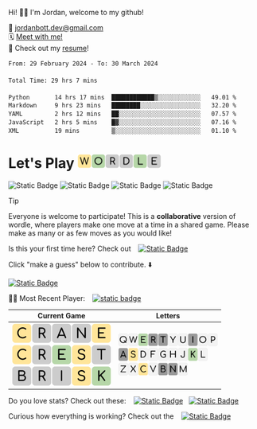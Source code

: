 
Hi! 👋🏼 I'm Jordan, welcome to my github!

📨 jordanbott.dev@gmail.com <br/>
🗓️ [Meet with me!](https://calendly.com/jordanbott-dev/30min?back=1&month=2024-02) <br/>
📝 Check out my <a href="./Jordan%20Bott%20Resume.pdf" target="_blank">resume</a>! <br/>


<!--START_SECTION:waka-->

```txt
From: 29 February 2024 - To: 30 March 2024

Total Time: 29 hrs 7 mins

Python       14 hrs 17 mins  ████████████▒░░░░░░░░░░░░   49.01 %
Markdown     9 hrs 23 mins   ████████░░░░░░░░░░░░░░░░░   32.20 %
YAML         2 hrs 12 mins   ██░░░░░░░░░░░░░░░░░░░░░░░   07.57 %
JavaScript   2 hrs 5 mins    █▓░░░░░░░░░░░░░░░░░░░░░░░   07.16 %
XML          19 mins         ▒░░░░░░░░░░░░░░░░░░░░░░░░   01.10 %
```

<!--END_SECTION:waka-->

# Let's Play <img src="./wordle/tiles/yellow/W.svg" width="28" /><img src="./wordle/tiles/green/O.svg" width="28" /><img src="./wordle/tiles/grey/R.svg" width="28" /><img src="./wordle/tiles/grey/D.svg" width="28" /><img src="./wordle/tiles/green/L.svg" width="28" /><img src="./wordle/tiles/grey/E.svg" width="28" />

 ![Static Badge](https://img.shields.io/badge/Total%20Players-14-mediumpurple?style=flat&labelColor=lavender)  ![Static Badge](https://img.shields.io/badge/Total%20Wins-16-darkseagreen?style=flat&labelColor=ecfbe3) ![Static Badge](https://img.shields.io/badge/Total%20Games-17-khaki?style=flat&labelColor=lightyellow) ![Static Badge](https://img.shields.io/badge/Total%20Moves-87-pink?style=flat&labelColor=lavenderblush)

> [!TIP]
> Everyone is welcome to participate! This is a **collaborative** version of wordle, where players make one move at a time in a shared game. Please make as many or as few moves as you would like!

Is this your first time here? Check out &ensp; [![Static Badge](https://img.shields.io/badge/HOW%20TO%20PLAY-darkseagreen?style=flat)](./wordle/HowToPlay.md)

Click "make a guess" below to contribute. ⬇️

[![Static Badge](https://img.shields.io/badge/MAKE%20A%20GUESS-mediumpurple?style=flat)](https://github.com/jordan-bott/jordan-bott/issues/new?assignees=&labels=&projects=&template=wordle_guess.md&title=wordleguess%7C%5BPUT+5+LETTER+WORD+HERE%5D)

🧑‍💻 Most Recent Player: &ensp; [![static badge](https://img.shields.io/badge/jordan--bott-burlywood?logo=github)](https://github.com/jordan-bott)

| Current Game | Letters |
| ------------ | ------- |
| <img src="./wordle/tiles/yellow/C.svg" width="40" /><img src="./wordle/tiles/grey/R.svg" width="40" /><img src="./wordle/tiles/grey/A.svg" width="40" /><img src="./wordle/tiles/grey/N.svg" width="40" /><img src="./wordle/tiles/yellow/E.svg" width="40" /><br/><img src="./wordle/tiles/yellow/C.svg" width="40" /><img src="./wordle/tiles/grey/R.svg" width="40" /><img src="./wordle/tiles/green/E.svg" width="40" /><img src="./wordle/tiles/yellow/S.svg" width="40" /><img src="./wordle/tiles/grey/T.svg" width="40" /><br/><img src="./wordle/tiles/grey/B.svg" width="40" /><img src="./wordle/tiles/grey/R.svg" width="40" /><img src="./wordle/tiles/grey/I.svg" width="40" /><img src="./wordle/tiles/yellow/S.svg" width="40" /><img src="./wordle/tiles/green/K.svg" width="40" /><br/> | <img src="./wordle/letters/white/Q.svg" width="20" /><img src="./wordle/letters/white/W.svg" width="20" /><img src="./wordle/letters/green/E.svg" width="20" /><img src="./wordle/letters/grey/R.svg" width="20" /><img src="./wordle/letters/grey/T.svg" width="20" /><img src="./wordle/letters/white/Y.svg" width="20" /><img src="./wordle/letters/white/U.svg" width="20" /><img src="./wordle/letters/grey/I.svg" width="20" /><img src="./wordle/letters/white/O.svg" width="20" /><img src="./wordle/letters/white/P.svg" width="20" /><br /><img src="./wordle/letters/grey/A.svg" width="20" /><img src="./wordle/letters/yellow/S.svg" width="20" /><img src="./wordle/letters/white/D.svg" width="20" /><img src="./wordle/letters/white/F.svg" width="20" /><img src="./wordle/letters/white/G.svg" width="20" /><img src="./wordle/letters/white/H.svg" width="20" /><img src="./wordle/letters/white/J.svg" width="20" /><img src="./wordle/letters/green/K.svg" width="20" /><img src="./wordle/letters/white/L.svg" width="20" /><br /><img src="./wordle/letters/white/Z.svg" width="20" /><img src="./wordle/letters/white/X.svg" width="20" /><img src="./wordle/letters/yellow/C.svg" width="20" /><img src="./wordle/letters/white/V.svg" width="20" /><img src="./wordle/letters/grey/B.svg" width="20" /><img src="./wordle/letters/grey/N.svg" width="20" /><img src="./wordle/letters/white/M.svg" width="20" /> |

Do you love stats? Check out these: &ensp; [![Static Badge](https://img.shields.io/badge/PLAYER%20STATS-darkseagreen?style=flat)](./wordle/stat_sheets/PlayerData.md) &nbsp;  [![Static Badge](https://img.shields.io/badge/GLOBAL%20STATS-darkseagreen?style=flat)](./wordle/stat_sheets/GlobalData.md)

Curious how everything is working? Check out the &ensp; [![Static Badge](https://img.shields.io/badge/README-darkseagreen?style=flat)](./wordle/README.md)

